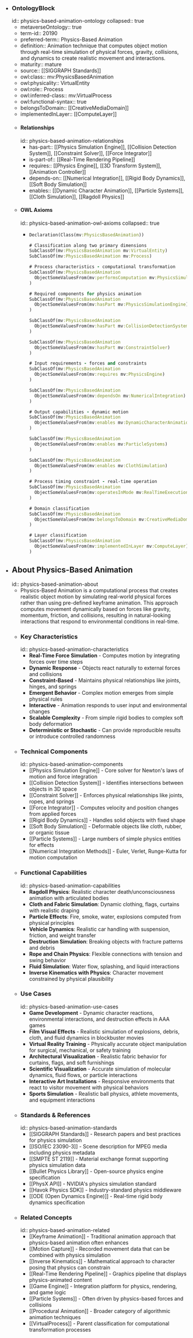 - ### OntologyBlock
  id:: physics-based-animation-ontology
  collapsed:: true
	- metaverseOntology:: true
	- term-id:: 20190
	- preferred-term:: Physics-Based Animation
	- definition:: Animation technique that computes object motion through real-time simulation of physical forces, gravity, collisions, and dynamics to create realistic movement and interactions.
	- maturity:: mature
	- source:: [[SIGGRAPH Standards]]
	- owl:class:: mv:PhysicsBasedAnimation
	- owl:physicality:: VirtualEntity
	- owl:role:: Process
	- owl:inferred-class:: mv:VirtualProcess
	- owl:functional-syntax:: true
	- belongsToDomain:: [[CreativeMediaDomain]]
	- implementedInLayer:: [[ComputeLayer]]
	- #### Relationships
	  id:: physics-based-animation-relationships
		- has-part:: [[Physics Simulation Engine]], [[Collision Detection System]], [[Constraint Solver]], [[Force Integrator]]
		- is-part-of:: [[Real-Time Rendering Pipeline]]
		- requires:: [[Physics Engine]], [[3D Transform System]], [[Animation Controller]]
		- depends-on:: [[Numerical Integration]], [[Rigid Body Dynamics]], [[Soft Body Simulation]]
		- enables:: [[Dynamic Character Animation]], [[Particle Systems]], [[Cloth Simulation]], [[Ragdoll Physics]]
	- #### OWL Axioms
	  id:: physics-based-animation-owl-axioms
	  collapsed:: true
		- ```clojure
		  Declaration(Class(mv:PhysicsBasedAnimation))

		  # Classification along two primary dimensions
		  SubClassOf(mv:PhysicsBasedAnimation mv:VirtualEntity)
		  SubClassOf(mv:PhysicsBasedAnimation mv:Process)

		  # Process characteristics - computational transformation
		  SubClassOf(mv:PhysicsBasedAnimation
		    ObjectSomeValuesFrom(mv:performsComputation mv:PhysicsSimulation)
		  )

		  # Required components for physics animation
		  SubClassOf(mv:PhysicsBasedAnimation
		    ObjectSomeValuesFrom(mv:hasPart mv:PhysicsSimulationEngine)
		  )

		  SubClassOf(mv:PhysicsBasedAnimation
		    ObjectSomeValuesFrom(mv:hasPart mv:CollisionDetectionSystem)
		  )

		  SubClassOf(mv:PhysicsBasedAnimation
		    ObjectSomeValuesFrom(mv:hasPart mv:ConstraintSolver)
		  )

		  # Input requirements - forces and constraints
		  SubClassOf(mv:PhysicsBasedAnimation
		    ObjectSomeValuesFrom(mv:requires mv:PhysicsEngine)
		  )

		  SubClassOf(mv:PhysicsBasedAnimation
		    ObjectSomeValuesFrom(mv:dependsOn mv:NumericalIntegration)
		  )

		  # Output capabilities - dynamic motion
		  SubClassOf(mv:PhysicsBasedAnimation
		    ObjectSomeValuesFrom(mv:enables mv:DynamicCharacterAnimation)
		  )

		  SubClassOf(mv:PhysicsBasedAnimation
		    ObjectSomeValuesFrom(mv:enables mv:ParticleSystems)
		  )

		  SubClassOf(mv:PhysicsBasedAnimation
		    ObjectSomeValuesFrom(mv:enables mv:ClothSimulation)
		  )

		  # Process timing constraint - real-time operation
		  SubClassOf(mv:PhysicsBasedAnimation
		    ObjectSomeValuesFrom(mv:operatesInMode mv:RealTimeExecution)
		  )

		  # Domain classification
		  SubClassOf(mv:PhysicsBasedAnimation
		    ObjectSomeValuesFrom(mv:belongsToDomain mv:CreativeMediaDomain)
		  )

		  # Layer classification
		  SubClassOf(mv:PhysicsBasedAnimation
		    ObjectSomeValuesFrom(mv:implementedInLayer mv:ComputeLayer)
		  )
		  ```
- ## About Physics-Based Animation
  id:: physics-based-animation-about
	- Physics-Based Animation is a computational process that creates realistic object motion by simulating real-world physical forces rather than using pre-defined keyframe animation. This approach computes movement dynamically based on forces like gravity, momentum, friction, and collisions, resulting in natural-looking interactions that respond to environmental conditions in real-time.
	- ### Key Characteristics
	  id:: physics-based-animation-characteristics
		- **Real-Time Force Simulation** - Computes motion by integrating forces over time steps
		- **Dynamic Response** - Objects react naturally to external forces and collisions
		- **Constraint-Based** - Maintains physical relationships like joints, hinges, and springs
		- **Emergent Behavior** - Complex motion emerges from simple physical rules
		- **Interactive** - Animation responds to user input and environmental changes
		- **Scalable Complexity** - From simple rigid bodies to complex soft body deformation
		- **Deterministic or Stochastic** - Can provide reproducible results or introduce controlled randomness
	- ### Technical Components
	  id:: physics-based-animation-components
		- [[Physics Simulation Engine]] - Core solver for Newton's laws of motion and force integration
		- [[Collision Detection System]] - Identifies intersections between objects in 3D space
		- [[Constraint Solver]] - Enforces physical relationships like joints, ropes, and springs
		- [[Force Integrator]] - Computes velocity and position changes from applied forces
		- [[Rigid Body Dynamics]] - Handles solid objects with fixed shape
		- [[Soft Body Simulation]] - Deformable objects like cloth, rubber, or organic tissue
		- [[Particle Systems]] - Large numbers of simple physics entities for effects
		- [[Numerical Integration Methods]] - Euler, Verlet, Runge-Kutta for motion computation
	- ### Functional Capabilities
	  id:: physics-based-animation-capabilities
		- **Ragdoll Physics**: Realistic character death/unconsciousness animation with articulated bodies
		- **Cloth and Fabric Simulation**: Dynamic clothing, flags, curtains with realistic draping
		- **Particle Effects**: Fire, smoke, water, explosions computed from physical principles
		- **Vehicle Dynamics**: Realistic car handling with suspension, friction, and weight transfer
		- **Destruction Simulation**: Breaking objects with fracture patterns and debris
		- **Rope and Chain Physics**: Flexible connections with tension and swing behavior
		- **Fluid Simulation**: Water flow, splashing, and liquid interactions
		- **Inverse Kinematics with Physics**: Character movement constrained by physical plausibility
	- ### Use Cases
	  id:: physics-based-animation-use-cases
		- **Game Development** - Dynamic character reactions, environmental interactions, and destruction effects in AAA games
		- **Film Visual Effects** - Realistic simulation of explosions, debris, cloth, and fluid dynamics in blockbuster movies
		- **Virtual Reality Training** - Physically accurate object manipulation for surgical, mechanical, or safety training
		- **Architectural Visualization** - Realistic fabric behavior for curtains, flags, and soft furnishings
		- **Scientific Visualization** - Accurate simulation of molecular dynamics, fluid flows, or particle interactions
		- **Interactive Art Installations** - Responsive environments that react to visitor movement with physical behaviors
		- **Sports Simulation** - Realistic ball physics, athlete movements, and equipment interactions
	- ### Standards & References
	  id:: physics-based-animation-standards
		- [[SIGGRAPH Standards]] - Research papers and best practices for physics simulation
		- [[ISO/IEC 23090-3]] - Scene description for MPEG media including physics metadata
		- [[SMPTE ST 2119]] - Material exchange format supporting physics simulation data
		- [[Bullet Physics Library]] - Open-source physics engine specification
		- [[PhysX API]] - NVIDIA's physics simulation standard
		- [[Havok Physics SDK]] - Industry-standard physics middleware
		- [[ODE (Open Dynamics Engine)]] - Real-time rigid body dynamics specification
	- ### Related Concepts
	  id:: physics-based-animation-related
		- [[Keyframe Animation]] - Traditional animation approach that physics-based animation often enhances
		- [[Motion Capture]] - Recorded movement data that can be combined with physics simulation
		- [[Inverse Kinematics]] - Mathematical approach to character posing that physics can constrain
		- [[Real-Time Rendering Pipeline]] - Graphics pipeline that displays physics-animated content
		- [[Game Engine]] - Integration platform for physics, rendering, and game logic
		- [[Particle Systems]] - Often driven by physics-based forces and collisions
		- [[Procedural Animation]] - Broader category of algorithmic animation techniques
		- [[VirtualProcess]] - Parent classification for computational transformation processes
